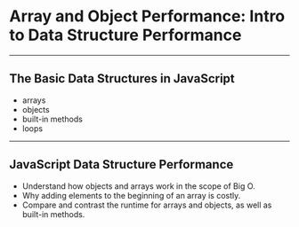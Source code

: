 # Array and Object Performance: Intro to Data Structure Performance

---

## The Basic Data Structures in JavaScript

* arrays
* objects
* built-in methods
* loops

---

## JavaScript Data Structure Performance

* Understand how objects and arrays work in the scope of Big O.
* Why adding elements to the beginning of an array is costly.
* Compare and contrast the runtime for arrays and objects,
  as well as built-in methods.
